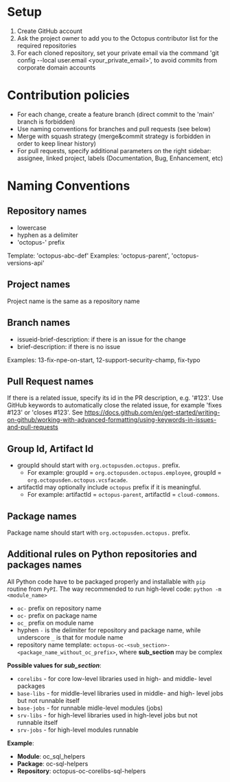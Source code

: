 # Setup

1. Create GitHub account
2. Ask the project owner to add you to the Octopus contributor list for the required repositories
3. For each cloned repository, set your private email via the command 'git config --local user.email <your_private_email>', to avoid commits from corporate domain accounts

# Contribution policies

- For each change, create a feature branch (direct commit to the 'main' branch is forbidden)
- Use naming conventions for branches and pull requests (see below)
- Merge with squash strategy (merge&commit strategy is forbidden in order to keep linear history)
- For pull requests, specify additional parameters on the right sidebar: assignee, linked project, labels (Documentation, Bug, Enhancement, etc)

# Naming Conventions

## Repository names

- lowercase
- hyphen as a delimiter
- 'octopus-' prefix

Template: 'octopus-abc-def'
Examples: 'octopus-parent', 'octopus-versions-api'

## Project names

Project name is the same as a repository name

## Branch names

- issueid-brief-description: if there is an issue for the change
- brief-description: if there is no issue 

Examples: 13-fix-npe-on-start, 12-support-security-champ, fix-typo

## Pull Request names

If there is a related issue, specify its id in the PR description, e.g. '#123'. 
Use GitHub keywords to automatically close the related issue, for example 'fixes #123' or 'closes #123'. See https://docs.github.com/en/get-started/writing-on-github/working-with-advanced-formatting/using-keywords-in-issues-and-pull-requests

## Group Id, Artifact Id

- groupId should start with `org.octopusden.octopus.` prefix.
  - For example: groupId = `org.octopusden.octopus.employee`, groupId = `org.octopusden.octopus.vcsfacade`.
- artifactId may optionally include `octopus` prefix if it is meaningful.
  - For example: artifactId = `octopus-parent`, artifactId = `cloud-commons`.

## Package names

Package name should start with `org.octopusden.octopus.` prefix.

## Additional rules on Python repositories and packages names

All Python code have to be packaged properly and installable with `pip` routine from `PyPI`.
The way recommended to run high-level code: `python -m <module_name>`

- `oc-` prefix on repository name
- `oc-` prefix on package name
- `oc_` prefix on module name
- hyphen `-` is the delimiter for repository and package name, while underscore `_` is that for module name
- repository name template: `octopus-oc-<sub_section>-<package_name_without_oc_prefix>`, where **sub_section** may be complex

**Possible values for *sub_section***:
- `corelibs` - for core low-level libraries used in high- and middle- level packages
- `base-libs` - for middle-level libraries used in middle- and high- level jobs but not runnable itself
- `base-jobs` - for runnable midle-level modules (jobs)
- `srv-libs` - for high-level libraries used in high-level jobs but not runnable itself
- `srv-jobs` - for high-level modules runnable

**Example**:
- **Module**: oc\_sql\_helpers
- **Package**: oc-sql-helpers
- **Repository**: octopus-oc-corelibs-sql-helpers
